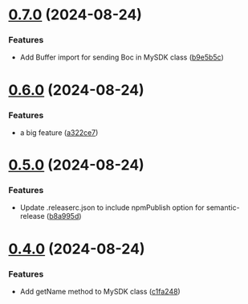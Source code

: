 # [0.7.0](https://github.com/alan890104/demo-sdk/compare/v0.6.0...v0.7.0) (2024-08-24)


### Features

* Add Buffer import for sending Boc in MySDK class ([b9e5b5c](https://github.com/alan890104/demo-sdk/commit/b9e5b5c4c3c35e2af0a950f97d4ed89cb63f8642))

# [0.6.0](https://github.com/alan890104/demo-sdk/compare/v0.5.0...v0.6.0) (2024-08-24)


### Features

* a big feature ([a322ce7](https://github.com/alan890104/demo-sdk/commit/a322ce7b0bc2cf65dd3a16d63d2be86a3e535ab1))

# [0.5.0](https://github.com/alan890104/demo-sdk/compare/v0.4.0...v0.5.0) (2024-08-24)


### Features

* Update .releaserc.json to include npmPublish option for semantic-release ([b8a995d](https://github.com/alan890104/demo-sdk/commit/b8a995d4008479751bcce1d557eaf3af4de651c2))

# [0.4.0](https://github.com/alan890104/demo-sdk/compare/v0.3.1...v0.4.0) (2024-08-24)


### Features

* Add getName method to MySDK class ([c1fa248](https://github.com/alan890104/demo-sdk/commit/c1fa248ad108595fa3313eb679c00080927e7e4b))
